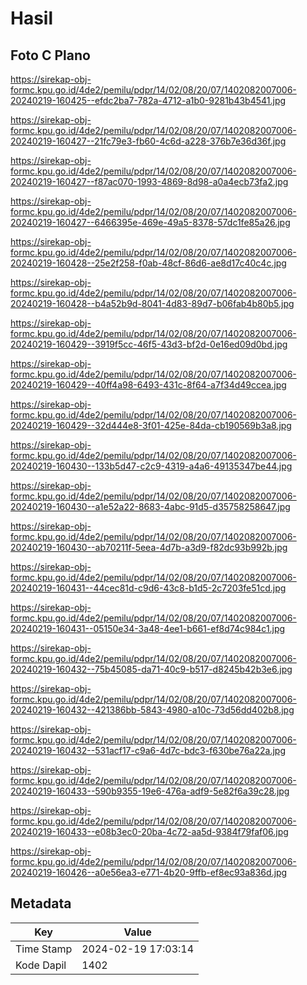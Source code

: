 # Hasil

## Foto C Plano

https://sirekap-obj-formc.kpu.go.id/4de2/pemilu/pdpr/14/02/08/20/07/1402082007006-20240219-160425--efdc2ba7-782a-4712-a1b0-9281b43b4541.jpg

https://sirekap-obj-formc.kpu.go.id/4de2/pemilu/pdpr/14/02/08/20/07/1402082007006-20240219-160427--21fc79e3-fb60-4c6d-a228-376b7e36d36f.jpg

https://sirekap-obj-formc.kpu.go.id/4de2/pemilu/pdpr/14/02/08/20/07/1402082007006-20240219-160427--f87ac070-1993-4869-8d98-a0a4ecb73fa2.jpg

https://sirekap-obj-formc.kpu.go.id/4de2/pemilu/pdpr/14/02/08/20/07/1402082007006-20240219-160427--6466395e-469e-49a5-8378-57dc1fe85a26.jpg

https://sirekap-obj-formc.kpu.go.id/4de2/pemilu/pdpr/14/02/08/20/07/1402082007006-20240219-160428--25e2f258-f0ab-48cf-86d6-ae8d17c40c4c.jpg

https://sirekap-obj-formc.kpu.go.id/4de2/pemilu/pdpr/14/02/08/20/07/1402082007006-20240219-160428--b4a52b9d-8041-4d83-89d7-b06fab4b80b5.jpg

https://sirekap-obj-formc.kpu.go.id/4de2/pemilu/pdpr/14/02/08/20/07/1402082007006-20240219-160429--3919f5cc-46f5-43d3-bf2d-0e16ed09d0bd.jpg

https://sirekap-obj-formc.kpu.go.id/4de2/pemilu/pdpr/14/02/08/20/07/1402082007006-20240219-160429--40ff4a98-6493-431c-8f64-a7f34d49ccea.jpg

https://sirekap-obj-formc.kpu.go.id/4de2/pemilu/pdpr/14/02/08/20/07/1402082007006-20240219-160429--32d444e8-3f01-425e-84da-cb190569b3a8.jpg

https://sirekap-obj-formc.kpu.go.id/4de2/pemilu/pdpr/14/02/08/20/07/1402082007006-20240219-160430--133b5d47-c2c9-4319-a4a6-49135347be44.jpg

https://sirekap-obj-formc.kpu.go.id/4de2/pemilu/pdpr/14/02/08/20/07/1402082007006-20240219-160430--a1e52a22-8683-4abc-91d5-d35758258647.jpg

https://sirekap-obj-formc.kpu.go.id/4de2/pemilu/pdpr/14/02/08/20/07/1402082007006-20240219-160430--ab70211f-5eea-4d7b-a3d9-f82dc93b992b.jpg

https://sirekap-obj-formc.kpu.go.id/4de2/pemilu/pdpr/14/02/08/20/07/1402082007006-20240219-160431--44cec81d-c9d6-43c8-b1d5-2c7203fe51cd.jpg

https://sirekap-obj-formc.kpu.go.id/4de2/pemilu/pdpr/14/02/08/20/07/1402082007006-20240219-160431--05150e34-3a48-4ee1-b661-ef8d74c984c1.jpg

https://sirekap-obj-formc.kpu.go.id/4de2/pemilu/pdpr/14/02/08/20/07/1402082007006-20240219-160432--75b45085-da71-40c9-b517-d8245b42b3e6.jpg

https://sirekap-obj-formc.kpu.go.id/4de2/pemilu/pdpr/14/02/08/20/07/1402082007006-20240219-160432--421386bb-5843-4980-a10c-73d56dd402b8.jpg

https://sirekap-obj-formc.kpu.go.id/4de2/pemilu/pdpr/14/02/08/20/07/1402082007006-20240219-160432--531acf17-c9a6-4d7c-bdc3-f630be76a22a.jpg

https://sirekap-obj-formc.kpu.go.id/4de2/pemilu/pdpr/14/02/08/20/07/1402082007006-20240219-160433--590b9355-19e6-476a-adf9-5e82f6a39c28.jpg

https://sirekap-obj-formc.kpu.go.id/4de2/pemilu/pdpr/14/02/08/20/07/1402082007006-20240219-160433--e08b3ec0-20ba-4c72-aa5d-9384f79faf06.jpg

https://sirekap-obj-formc.kpu.go.id/4de2/pemilu/pdpr/14/02/08/20/07/1402082007006-20240219-160426--a0e56ea3-e771-4b20-9ffb-ef8ec93a836d.jpg


## Metadata

| Key        | Value               |
| ---------- | ------------------- |
| Time Stamp | 2024-02-19 17:03:14 |
| Kode Dapil | 1402                |



